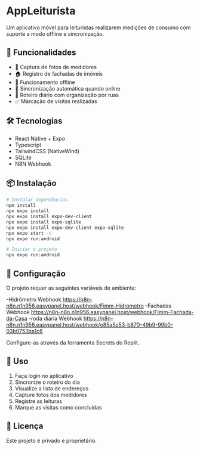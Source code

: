 
# AppLeiturista

Um aplicativo móvel para leituristas realizarem medições de consumo com suporte a modo offline e sincronização.

## 🚀 Funcionalidades

- 📸 Captura de fotos de medidores
- 🏠 Registro de fachadas de imóveis
- 📱 Funcionamento offline
- 🔄 Sincronização automática quando online
- 📍 Roteiro diário com organização por ruas
- ✅ Marcação de visitas realizadas

## 🛠️ Tecnologias

- React Native + Expo
- Typescript
- TailwindCSS (NativeWind)
- SQLite
- N8N Webhook


## 📦 Instalação

```bash
# Instalar dependências
npm install
npx expo install
npx expo install expo-dev-client
npx expo install expo-sqlite
npx expo install expo-dev-client expo-sqlite
npx expo start -c
npx expo run:android

# Iniciar o projeto
npx expo run:android  
```

## 🔧 Configuração

O projeto requer as seguintes variáveis de ambiente:

-Hidrômetro Webhook https://n8n-n8n.n1n956.easypanel.host/webhook/Fimm-Hidrometro 
-Fachadas Webhook https://n8n-n8n.n1n956.easypanel.host/webhook/Fimm-Fachada-da-Casa
-roda diaria Webhook https://n8n-n8n.n1n956.easypanel.host/webhook/e85a5e53-b870-49b9-99b0-03b0753ba1c6


Configure-as através da ferramenta Secrets do Replit.

## 📱 Uso

1. Faça login no aplicativo
2. Sincronize o roteiro do dia
3. Visualize a lista de endereços
4. Capture fotos dos medidores
5. Registre as leituras
6. Marque as visitas como concluídas

## 📄 Licença

Este projeto é privado e proprietário.
